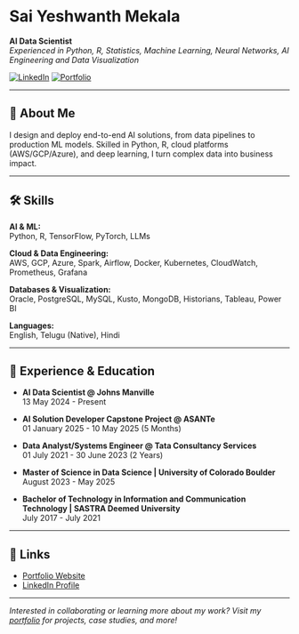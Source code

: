 # Sai Yeshwanth Mekala

**AI Data Scientist**  
_Experienced in Python, R, Statistics, Machine Learning, Neural Networks, AI Engineering and Data Visualization_

[![LinkedIn](https://img.shields.io/badge/LinkedIn-Profile-blue?logo=linkedin)](https://www.linkedin.com/in/sai-yeshwanth-mekala/)
[![Portfolio](https://img.shields.io/badge/Portfolio-Website-green)](https://msaiyeshwanth.github.io/portfolio/)

---

## 👋 About Me

I design and deploy end-to-end AI solutions, from data pipelines to production ML models. Skilled in Python, R, cloud platforms (AWS/GCP/Azure), and deep learning, I turn complex data into business impact.

---

## 🛠️ Skills

**AI & ML:**  
Python, R, TensorFlow, PyTorch, LLMs

**Cloud & Data Engineering:**  
AWS, GCP, Azure, Spark, Airflow, Docker, Kubernetes, CloudWatch, Prometheus, Grafana

**Databases & Visualization:**  
Oracle, PostgreSQL, MySQL, Kusto, MongoDB, Historians, Tableau, Power BI

**Languages:**  
English, Telugu (Native), Hindi

---

## 💼 Experience & Education

- **AI Data Scientist @ Johns Manville**  
  13 May 2024 - Present

- **AI Solution Developer Capstone Project @ ASANTe**  
  01 January 2025 - 10 May 2025 (5 Months)

- **Data Analyst/Systems Engineer @ Tata Consultancy Services**  
  01 July 2021 - 30 June 2023 (2 Years)

- **Master of Science in Data Science | University of Colorado Boulder**  
  August 2023 - May 2025

- **Bachelor of Technology in Information and Communication Technology | SASTRA Deemed University**  
  July 2017 - July 2021

---

## 🔗 Links

- [Portfolio Website](https://msaiyeshwanth.github.io/portfolio/)
- [LinkedIn Profile](https://www.linkedin.com/in/sai-yeshwanth-mekala/)

---

_Interested in collaborating or learning more about my work? Visit my [portfolio](https://msaiyeshwanth.github.io/portfolio/) for projects, case studies, and more!_
